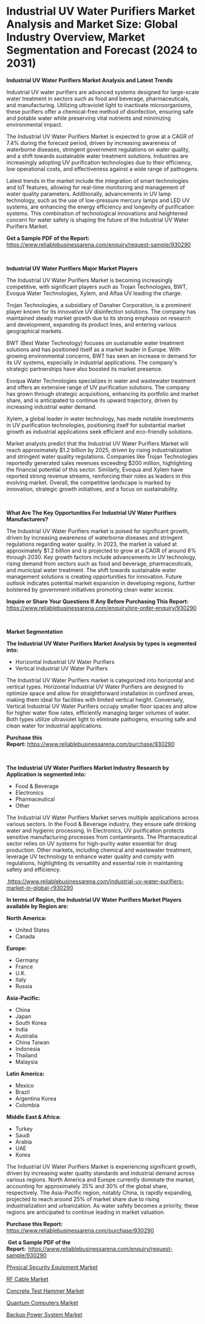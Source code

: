 <p><h1>Industrial UV Water Purifiers Market Analysis and Market Size: Global Industry Overview, Market Segmentation and Forecast (2024 to 2031)</h1></p><p><strong>Industrial UV Water Purifiers Market Analysis and Latest Trends</strong></p>
<p><p>Industrial UV water purifiers are advanced systems designed for large-scale water treatment in sectors such as food and beverage, pharmaceuticals, and manufacturing. Utilizing ultraviolet light to inactivate microorganisms, these purifiers offer a chemical-free method of disinfection, ensuring safe and potable water while preserving vital nutrients and minimizing environmental impact.</p><p>The Industrial UV Water Purifiers Market is expected to grow at a CAGR of 7.4% during the forecast period, driven by increasing awareness of waterborne diseases, stringent government regulations on water quality, and a shift towards sustainable water treatment solutions. Industries are increasingly adopting UV purification technologies due to their efficiency, low operational costs, and effectiveness against a wide range of pathogens.</p><p>Latest trends in the market include the integration of smart technologies and IoT features, allowing for real-time monitoring and management of water quality parameters. Additionally, advancements in UV lamp technology, such as the use of low-pressure mercury lamps and LED UV systems, are enhancing the energy efficiency and longevity of purification systems. This combination of technological innovations and heightened concern for water safety is shaping the future of the Industrial UV Water Purifiers Market.</p></p>
<p><strong>Get a Sample PDF of the Report:&nbsp;</strong> <a href="https://www.reliablebusinessarena.com/enquiry/request-sample/930290?utm_campaign=1599&utm_medium=2&utm_source=Github&utm_content=ia&utm_term=18102024&utm_id=industrial-uv-water-purifiers">https://www.reliablebusinessarena.com/enquiry/request-sample/930290</a></p>
<p>&nbsp;</p>
<p><strong>Industrial UV Water Purifiers Major Market Players</strong></p>
<p><p>The Industrial UV Water Purifiers Market is becoming increasingly competitive, with significant players such as Trojan Technologies, BWT, Evoqua Water Technologies, Xylem, and Alfaa UV leading the charge. </p><p>Trojan Technologies, a subsidiary of Danaher Corporation, is a prominent player known for its innovative UV disinfection solutions. The company has maintained steady market growth due to its strong emphasis on research and development, expanding its product lines, and entering various geographical markets.</p><p>BWT (Best Water Technology) focuses on sustainable water treatment solutions and has positioned itself as a market leader in Europe. With growing environmental concerns, BWT has seen an increase in demand for its UV systems, especially in industrial applications. The company's strategic partnerships have also boosted its market presence.</p><p>Evoqua Water Technologies specializes in water and wastewater treatment and offers an extensive range of UV purification solutions. The company has grown through strategic acquisitions, enhancing its portfolio and market share, and is anticipated to continue its upward trajectory, driven by increasing industrial water demand.</p><p>Xylem, a global leader in water technology, has made notable investments in UV purification technologies, positioning itself for substantial market growth as industrial applications seek efficient and eco-friendly solutions.</p><p>Market analysts predict that the Industrial UV Water Purifiers Market will reach approximately $1.2 billion by 2025, driven by rising industrialization and stringent water quality regulations. Companies like Trojan Technologies reportedly generated sales revenues exceeding $200 million, highlighting the financial potential of this sector. Similarly, Evoqua and Xylem have reported strong revenue streams, reinforcing their roles as leaders in this evolving market. Overall, the competitive landscape is marked by innovation, strategic growth initiatives, and a focus on sustainability.</p></p>
<p>&nbsp;</p>
<p><strong>What Are The Key Opportunities For Industrial UV Water Purifiers Manufacturers?</strong></p>
<p><p>The Industrial UV Water Purifiers market is poised for significant growth, driven by increasing awareness of waterborne diseases and stringent regulations regarding water quality. In 2023, the market is valued at approximately $1.2 billion and is projected to grow at a CAGR of around 8% through 2030. Key growth factors include advancements in UV technology, rising demand from sectors such as food and beverage, pharmaceuticals, and municipal water treatment. The shift towards sustainable water management solutions is creating opportunities for innovation. Future outlook indicates potential market expansion in developing regions, further bolstered by government initiatives promoting clean water access.</p></p>
<p><strong>Inquire or Share Your Questions If Any Before Purchasing This Report:</strong> <a href="https://www.reliablebusinessarena.com/enquiry/pre-order-enquiry/930290?utm_campaign=1599&utm_medium=2&utm_source=Github&utm_content=ia&utm_term=18102024&utm_id=industrial-uv-water-purifiers">https://www.reliablebusinessarena.com/enquiry/pre-order-enquiry/930290</a></p>
<p>&nbsp;</p>
<p><strong>Market Segmentation</strong></p>
<p><strong>The Industrial UV Water Purifiers Market Analysis by types is segmented into:</strong></p>
<p><ul><li>Horizontal Industrial UV Water Purifiers</li><li>Vertical Industrial UV Water Purifiers</li></ul></p>
<p><p>The Industrial UV Water Purifiers market is categorized into horizontal and vertical types. Horizontal Industrial UV Water Purifiers are designed to optimize space and allow for straightforward installation in confined areas, making them ideal for facilities with limited vertical height. Conversely, Vertical Industrial UV Water Purifiers occupy smaller floor spaces and allow for higher water flow rates, efficiently managing larger volumes of water. Both types utilize ultraviolet light to eliminate pathogens, ensuring safe and clean water for industrial applications.</p></p>
<p><strong>Purchase this Report:&nbsp;</strong><a href="https://www.reliablebusinessarena.com/purchase/930290?utm_campaign=1599&utm_medium=2&utm_source=Github&utm_content=ia&utm_term=18102024&utm_id=industrial-uv-water-purifiers">https://www.reliablebusinessarena.com/purchase/930290</a></p>
<p>&nbsp;</p>
<p><strong>The Industrial UV Water Purifiers Market Industry Research by Application is segmented into:</strong></p>
<p><ul><li>Food & Beverage</li><li>Electronics</li><li>Pharmaceutical</li><li>Other</li></ul></p>
<p><p>The Industrial UV Water Purifiers Market serves multiple applications across various sectors. In the Food & Beverage industry, they ensure safe drinking water and hygienic processing. In Electronics, UV purification protects sensitive manufacturing processes from contaminants. The Pharmaceutical sector relies on UV systems for high-purity water essential for drug production. Other markets, including chemical and wastewater treatment, leverage UV technology to enhance water quality and comply with regulations, highlighting its versatility and essential role in maintaining safety and efficiency.</p></p>
<p><a href="https://www.reliablebusinessarena.com/industrial-uv-water-purifiers-market-in-global-r930290?utm_campaign=1599&utm_medium=2&utm_source=Github&utm_content=ia&utm_term=18102024&utm_id=industrial-uv-water-purifiers">&nbsp;https://www.reliablebusinessarena.com/industrial-uv-water-purifiers-market-in-global-r930290</a></p>
<p><strong>In terms of Region, the Industrial UV Water Purifiers Market Players available by Region are:</strong></p>
<p>
    <p> <strong> North America: </strong>
        <ul>
            <li>United States</li>
            <li>Canada</li>
        </ul>
        </p> 
    <p> <strong> Europe: </strong>
        <ul>
            <li>Germany</li>
            <li>France</li>
            <li>U.K.</li>
            <li>Italy</li>
            <li>Russia</li>
        </ul>
        </p> 
    <p> <strong> Asia-Pacific: </strong>
        <ul>
            <li>China</li>
            <li>Japan</li>
            <li>South Korea</li>
            <li>India</li>
            <li>Australia</li>
            <li>China Taiwan</li>
            <li>Indonesia</li>
            <li>Thailand</li>
            <li>Malaysia</li>
        </ul>
        </p> 
    <p> <strong> Latin America: </strong>
        <ul>
            <li>Mexico</li>
            <li>Brazil</li>
            <li>Argentina Korea</li>
            <li>Colombia</li>
        </ul>
        </p> 
    <p> <strong> Middle East & Africa: </strong>
        <ul>
            <li>Turkey</li>
            <li>Saudi</li>
            <li>Arabia</li>
            <li>UAE</li>
            <li>Korea</li>
        </ul>
    </p>
    </p>
<p><p>The Industrial UV Water Purifiers Market is experiencing significant growth, driven by increasing water quality standards and industrial demand across various regions. North America and Europe currently dominate the market, accounting for approximately 35% and 30% of the global share, respectively. The Asia-Pacific region, notably China, is rapidly expanding, projected to reach around 25% of market share due to rising industrialization and urbanization. As water safety becomes a priority, these regions are anticipated to continue leading in market valuation.</p></p>
<p><strong>Purchase this Report: </strong><a href="https://www.reliablebusinessarena.com/purchase/930290?utm_campaign=1599&utm_medium=2&utm_source=Github&utm_content=ia&utm_term=18102024&utm_id=industrial-uv-water-purifiers">https://www.reliablebusinessarena.com/purchase/930290</a></p>
<p>&nbsp;<strong>Get a Sample PDF of the Report:&nbsp;&nbsp;</strong><a href="https://www.reliablebusinessarena.com/enquiry/request-sample/930290?utm_campaign=1599&utm_medium=2&utm_source=Github&utm_content=ia&utm_term=18102024&utm_id=industrial-uv-water-purifiers">https://www.reliablebusinessarena.com/enquiry/request-sample/930290</a></p>
<p><strong></strong></p>
<p><p><a href="https://www.linkedin.com/pulse/physical-security-equipment-market-trends-insights-type-tjnof?utm_campaign=1599&utm_medium=2&utm_source=Github&utm_content=ia&utm_term=18102024&utm_id=industrial-uv-water-purifiers">Physical Security Equipment Market</a></p><p><a href="https://www.linkedin.com/pulse/strategic-roadmap-global-rf-cable-market-insights-opportunities-9lcrf?utm_campaign=1599&utm_medium=2&utm_source=Github&utm_content=ia&utm_term=18102024&utm_id=industrial-uv-water-purifiers">RF Cable Market</a></p><p><a href="https://www.linkedin.com/pulse/concrete-test-hammer-market-shifts-strategic-analysis-2024-2031-ti8pf?utm_campaign=1599&utm_medium=2&utm_source=Github&utm_content=ia&utm_term=18102024&utm_id=industrial-uv-water-purifiers">Concrete Test Hammer Market</a></p><p><a href="https://www.linkedin.com/pulse/opportunities-challenges-quantum-computers-market-strategic-insights-pcoff?utm_campaign=1599&utm_medium=2&utm_source=Github&utm_content=ia&utm_term=18102024&utm_id=industrial-uv-water-purifiers">Quantum Computers Market</a></p><p><a href="https://www.linkedin.com/pulse/evaluating-global-backup-power-system-market-trends-growth-opportunities-qamsc?utm_campaign=1599&utm_medium=2&utm_source=Github&utm_content=ia&utm_term=18102024&utm_id=industrial-uv-water-purifiers">Backup Power System Market</a></p></p>